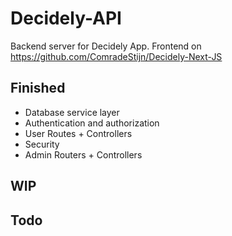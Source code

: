 # Decidely-API
Backend server for Decidely App. Frontend on https://github.com/ComradeStijn/Decidely-Next-JS


## Finished
+ Database service layer
+ Authentication and authorization
+ User Routes + Controllers
+ Security
+ Admin Routers + Controllers

## WIP

## Todo



